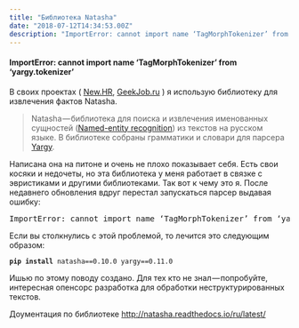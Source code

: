 ```yaml
---
title: "Библиотека Natasha"
date: "2018-07-12T14:34:53.00Z"
description: "ImportError: cannot import name ‘TagMorphTokenizer’ from ‘yargy.tokenizer’ В своих проектах ( New.HR [https://newhr.ru], GeekJob"
---
```


<h4>ImportError: cannot import name ‘TagMorphTokenizer’ from ‘yargy.tokenizer’</h4>
<p>В своих проектах ( <a href="https://newhr.ru" target="_blank" rel="noopener noreferrer">New.HR</a>, <a href="https://geekjob.ru" target="_blank" rel="noopener noreferrer">GeekJob.ru</a> ) я использую библиотеку для извлечения фактов Natasha.</p>
<blockquote><p>Natasha — библиотека для поиска и извлечения именованных сущностей (<a href="https://en.wikipedia.org/wiki/Named-entity_recognition" target="_blank" rel="noopener noreferrer">Named-entity recognition</a>) из текстов на русском языке. В библиотеке собраны грамматики и словари для парсера <a href="https://github.com/natasha/yargy" target="_blank" rel="noopener noreferrer">Yargy</a>.</p></blockquote>
<p>Написана она на питоне и очень не плохо показывает себя. Есть свои косяки и недочеты, но эта библиотека у меня работает в связке с эвристиками и другими библиотеками. Так вот к чему это я. После недавнего обновления вдруг перестал запускаться парсер выдавая ошибку:</p>
<pre>ImportError: cannot import name ‘TagMorphTokenizer’ from ‘yargy.tokenizer’</pre>
<p>Если вы столкнулись с этой проблемой, то лечится это следующим образом:</p>
<pre><code><strong>pip</strong> <strong>install</strong> natasha==0.10.0 yargy==0.11.0</code></pre>
<p>Ишью по этому поводу создано. Для тех кто не знал — попробуйте, интересная опенсорс разработка для обработки неструктурированных текстов.</p>
<p>Доументация по библиотеке <a href="http://natasha.readthedocs.io/ru/latest/" target="_blank" rel="noopener noreferrer">http://natasha.readthedocs.io/ru/latest/</a></p>


